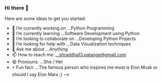### Hi there 👋


Here are some ideas to get you started:

- 🔭 I’m currently working on ...Python Programming
- 🌱 I’m currently learning ...Software Development using Python
- 👯 I’m looking to collaborate on ...Developing Python Projects
- 🤔 I’m looking for help with ...Data Visualization techniques
- 💬 Ask me about ...Anything
- 📫 How to reach me: ...shraddha13.patange@gmail.com
- 😄 Pronouns: ...She / Her
- ⚡ Fun fact: ...The famous person who inspires me most is Elon Musk or should I say Elon Mars ;)
-->
